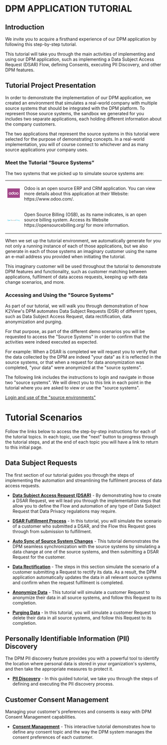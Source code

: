 # DPM APPLICATION TUTORIAL 

## Introduction

We invite you to acquire a firsthand experience of our DPM application by following this step-by-step tutorial. 

This tutorial will take you through the main activities of implementing and using our DPM application, such as implementing a Data Subject Access Request (DSAR) Flow, defining Consents, executing PII Discovery, and other DPM features. 

## Tutorial Project Presentation

In order to demonstrate the implementation of our DPM application, we created an environment that simulates a real-world company with multiple source systems that should be integrated with the DPM platform. To represent those source systems, the sandbox we generated for you includes two separate applications, each holding different information about the company customers. 

The two applications that represent the source systems in this tutorial were selected for the purpose of demonstrating concepts. In a real-world implementation, you will of course connect to whichever and as many source applications your company uses. 


### Meet the Tutorial “Source Systems”

The two systems that we picked up to simulate source systems are:
<table>
<tbody>
<tr>
<td width="100"><img src="images/00_odoo.png" alt=""/></td>
<td width="800">
<p>Odoo is an open source ERP and CRM application. You can view more details about this application at their Website: https://www.odoo.com/.</p>
</td>
</tr>
<tr>
<td width="100"><img src="images/00_opensourcebilling_icon.png" width="120%" height="120%" alt=""/></td>
<td width="800"> 
<p>Open Source Billing (OSB), as its name indicates, is an open source billing system. Access its Website https://opensourcebilling.org/ for more information.</p>
</td>
</tr>
</tbody>
</table>

When we set up the tutorial environment, we automatically generate for you not only a running instance of each of those applications, but we also generate in each of those systems an imaginary customer using the name an e-mail address you provided when initiating the tutorial. 

This imaginary customer will be used throughout the tutorial to demonstrate DPM features and functionality, such as customer matching between applications, fulfilment of data access requests, keeping up with data change scenarios, and more.  

### Accessing and Using the "Source Systems"

As part of our tutorial, we will walk you through demonstration of how K2View's DPM automates Data Subject Requests (DSR) of different types, such as Data Subject Access Request, data rectification, data anonymization and purging. 

For that purpose, as part of the different demo scenarios you will be requested to access the "Source Systems" in order to confirm that the activities were indeed executed as expected. 

For example: When a DSAR is completed we will request you to verify that the data collected by the DPM are indeed "your data" as it is reflected in the source systems, or that when a request for data anonymization was completed, "your data" were anonymized at the "source systems".  

The following link includes the instructions to login and navigate in those two "source systems". We will direct you to this link in each point in the tutorial where you are asked to view or use the "source systems".

[Login and use of the "source environments"](00_Setup/00_Access_Source_Systems.md)

# Tutorial Scenarios

Follow the links below to access the step-by-step instructions for each of the tutorial topics. In each topic, use the "next" button to progress through the tutorial steps, and at the end of each topic you will have a link to return to this initial page. 


## Data Subject Requests

The first section of our tutorial guides you through the steps of implementing the automation and streamlining the fulfilment process of data access requests.

- [**Data Subject Access Request (DSAR)**]( 01_DSAR/01_00_DSAR.md) - By demonstrating how to create a DSAR Request, we will lead you through the implementation steps that allow you to define the Flow and automation of any type of Data Subject Request that Data Privacy regulations may require. 

- [**DSAR Fulfillment Process**]( 02_DSAR_Fulfillment/02_00_DSAR_Fulfillment_intro.md) - In this tutorial, you will simulate the scenario of a customer who submitted a DSAR, and the Flow this Request goes through from submission to fulfillment. 

- [**Auto Sync of Source System Changes**]( 03_Auto_Sync/03_01_Auto_Sync_Data_Tutorial.md) - This tutorial demonstrates the DPM seamless synchronization with the source systems by simulating a data change at one of the source systems, and  then submitting a DSAR Request for the customer.
- **[Data Rectification]( 04_Rectify/01_Rectify_Data_Main.md)** - The steps in this section simulate the scenario of a customer submitting a Request to rectify its data. As a result, the DPM application automatically updates the data in all relevant source systems and confirm when the request fulfilment is completed.
- [**Anonymize Data**]( 05_Anonymize/01_Anonymize_Data_Main.md) - This tutorial will simulate a customer Request to anonymize their data in all source systems, and follow this Request to its completion.
- **[Purging Data]( 06_Purging/01_Purging_Data_Main.md)** -  In this tutorial, you will simulate a customer Request to delete their data in all source systems, and follow this Request to its completion.

## Personally Identifiable Information (PII) Discovery

The DPM PII discovery feature provides you with a powerful tool to identify the location where personal data is stored in your organization's systems, and then take the appropriate measures to protect it.

- [**PII Discovery**]( 07_Discovery/01_Discovery_Main.md) - In this guided tutorial, we take you through the steps of defining and executing the PII discovery process.

## Customer Consent Management

Managing your customer's preferences and consents is easy with DPM Consent Management capabilities.

- [**Consent Management**]( 08_Consent/01_Consent_Main.md) - This interactive tutorial demonstrates how to define any consent topic and the way the DPM system manages the consent preferences of each customer. 

